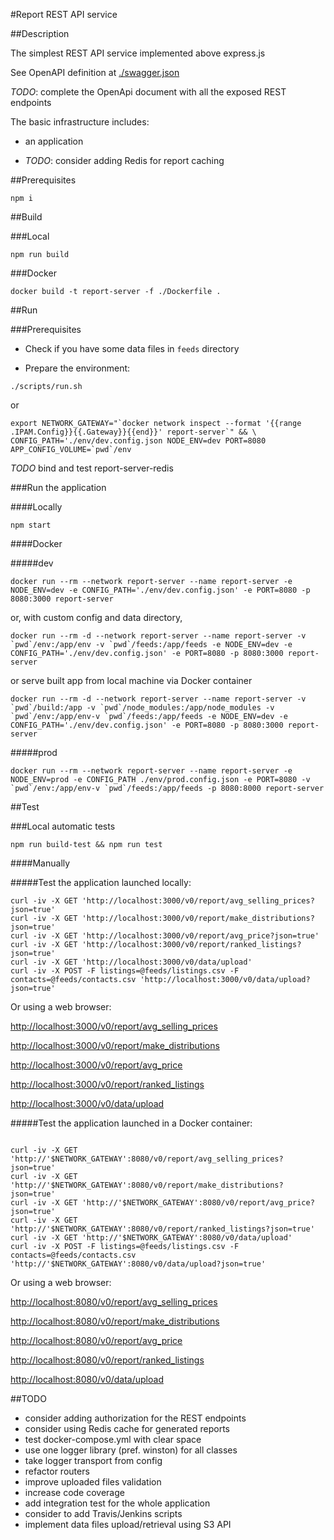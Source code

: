 #Report REST API service

##Description

The simplest REST API service implemented above express.js

See OpenAPI definition at [./swagger.json](./swagger.json)

*TODO*: complete the OpenApi document with all the exposed REST endpoints

The basic infrastructure includes:

- an application

- *TODO*: consider adding Redis for report caching

##Prerequisites

```
npm i
```

##Build

###Local

```
npm run build
```

###Docker

```
docker build -t report-server -f ./Dockerfile .

```

##Run

###Prerequisites

- Check if you have some data files in `feeds` directory

- Prepare the environment:

```
./scripts/run.sh

```

or

```
export NETWORK_GATEWAY="`docker network inspect --format '{{range .IPAM.Config}}{{.Gateway}}{{end}}' report-server`" && \
CONFIG_PATH='./env/dev.config.json NODE_ENV=dev PORT=8080 APP_CONFIG_VOLUME=`pwd`/env
```

*TODO* bind and test report-server-redis


###Run the application

####Locally

```
npm start
```


####Docker

#####dev

```
docker run --rm --network report-server --name report-server -e NODE_ENV=dev -e CONFIG_PATH='./env/dev.config.json' -e PORT=8080 -p 8080:3000 report-server
```

or, with custom config and data directory,

```
docker run --rm -d --network report-server --name report-server -v `pwd`/env:/app/env -v `pwd`/feeds:/app/feeds -e NODE_ENV=dev -e CONFIG_PATH='./env/dev.config.json' -e PORT=8080 -p 8080:3000 report-server
```

or serve built app from local machine via Docker container

```
docker run --rm -d --network report-server --name report-server -v `pwd`/build:/app -v `pwd`/node_modules:/app/node_modules -v `pwd`/env:/app/env-v `pwd`/feeds:/app/feeds -e NODE_ENV=dev -e CONFIG_PATH='./env/dev.config.json' -e PORT=8080 -p 8080:3000 report-server
```


#####prod

```
docker run --rm --network report-server --name report-server -e NODE_ENV=prod -e CONFIG_PATH ./env/prod.config.json -e PORT=8080 -v `pwd`/env:/app/env-v `pwd`/feeds:/app/feeds -p 8080:8000 report-server
```


##Test


###Local automatic tests

```
npm run build-test && npm run test

```

####Manually

#####Test the application launched locally:

```
curl -iv -X GET 'http://localhost:3000/v0/report/avg_selling_prices?json=true'
curl -iv -X GET 'http://localhost:3000/v0/report/make_distributions?json=true'
curl -iv -X GET 'http://localhost:3000/v0/report/avg_price?json=true'
curl -iv -X GET 'http://localhost:3000/v0/report/ranked_listings?json=true'
curl -iv -X GET 'http://localhost:3000/v0/data/upload'
curl -iv -X POST -F listings=@feeds/listings.csv -F contacts=@feeds/contacts.csv 'http://localhost:3000/v0/data/upload?json=true'

```

Or using a web browser:

[http://localhost:3000/v0/report/avg_selling_prices](http://localhost:3000/v0/report/avg_selling_prices)

[http://localhost:3000/v0/report/make_distributions](http://localhost:3000/v0/report/make_distributions)

[http://localhost:3000/v0/report/avg_price](http://localhost:3000/v0/report/avg_price)

[http://localhost:3000/v0/report/ranked_listings](http://localhost:3000/v0/report/ranked_listings)

[http://localhost:3000/v0/data/upload](http://localhost:3000/v0/data/upload)


#####Test the application launched in a Docker container:

```

curl -iv -X GET 'http://'$NETWORK_GATEWAY':8080/v0/report/avg_selling_prices?json=true'
curl -iv -X GET 'http://'$NETWORK_GATEWAY':8080/v0/report/make_distributions?json=true'
curl -iv -X GET 'http://'$NETWORK_GATEWAY':8080/v0/report/avg_price?json=true'
curl -iv -X GET 'http://'$NETWORK_GATEWAY':8080/v0/report/ranked_listings?json=true'
curl -iv -X GET 'http://'$NETWORK_GATEWAY':8080/v0/data/upload'
curl -iv -X POST -F listings=@feeds/listings.csv -F contacts=@feeds/contacts.csv 'http://'$NETWORK_GATEWAY':8080/v0/data/upload?json=true'

```

Or using a web browser:

[http://localhost:8080/v0/report/avg_selling_prices](http://localhost:8080/v0/report/avg_selling_prices)

[http://localhost:8080/v0/report/make_distributions](http://localhost:8080/v0/report/make_distributions)

[http://localhost:8080/v0/report/avg_price](http://localhost:8080/v0/report/avg_price)

[http://localhost:8080/v0/report/ranked_listings](http://localhost:8080/v0/report/ranked_listings)

[http://localhost:8080/v0/data/upload](http://localhost:8080/v0/data/upload)

##TODO

- consider adding authorization for the REST endpoints
- consider using Redis cache for generated reports
- test docker-compose.yml with clear space
- use one logger library (pref. winston) for all classes
- take logger transport from config
- refactor routers
- improve uploaded files validation
- increase code coverage
- add integration test for the whole application
- consider to add Travis/Jenkins scripts
- implement data files upload/retrieval using S3 API
 